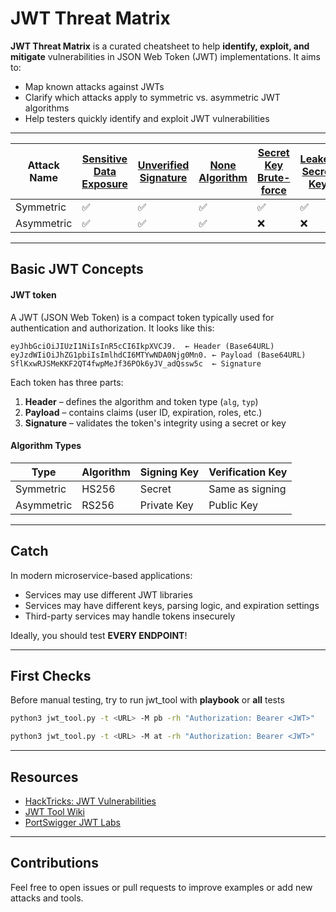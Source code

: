 # JWT Threat Matrix

**JWT Threat Matrix** is a curated cheatsheet to help **identify, exploit, and mitigate** vulnerabilities in JSON Web Token (JWT) implementations. It aims to:

- Map known attacks against JWTs
- Clarify which attacks apply to symmetric vs. asymmetric JWT algorithms
- Help testers quickly identify and exploit JWT vulnerabilities

---

| Attack Name | [Sensitive Data Exposure](attacks/sensitive-data-exposure.md) | [Unverified Signature](attacks/unverified-signature.md) | [None Algorithm](attacks/none-algorithm.md) | [Secret Key Brute-force](attacks/secret-key-brute-force.md) | [Leaked Secret Key](attacks/leaked-secret-key.md) | [JWK Header Injection](attacks/jwk-header-injection.md) | [JKU Header Injection](attacks/jku-header-injection.md) | [KID Header Injection](attacks/kid-header-injection.md) | [Algorithm Confusion (RSA ➝ HMAC)](attacks/algorithm-confusion.md) |
|-------------|----|----|----|----|----|----|----|----|----|
| Symmetric | ✅ | ✅ | ✅ | ✅ | ✅ | ❌ | ❌ | ✅ | ❌ |
| Asymmetric | ✅ | ✅ | ✅ | ❌ | ❌ | ✅ | ✅ | ❌ | ✅ |

---

## Basic JWT Concepts

#### JWT token

A JWT (JSON Web Token) is a compact token typically used for authentication and authorization. It looks like this:

```
eyJhbGciOiJIUzI1NiIsInR5cCI6IkpXVCJ9.  ← Header (Base64URL)
eyJzdWIiOiJhZG1pbiIsImlhdCI6MTYwNDA0Njg0Mn0. ← Payload (Base64URL)
SflKxwRJSMeKKF2QT4fwpMeJf36POk6yJV_adQssw5c  ← Signature
```

Each token has three parts:
1. **Header** – defines the algorithm and token type (`alg`, `typ`)
2. **Payload** – contains claims (user ID, expiration, roles, etc.)
3. **Signature** – validates the token's integrity using a secret or key

#### Algorithm Types

| Type       | Algorithm | Signing Key | Verification Key |
|------------|-----------|-------------|------------------|
| Symmetric  | HS256     | Secret      | Same as signing  |
| Asymmetric | RS256     | Private Key | Public Key       |

---

## Catch

In modern microservice-based applications:

- Services may use different JWT libraries
- Services may have different keys, parsing logic, and expiration settings
- Third-party services may handle tokens insecurely

Ideally, you should test **EVERY ENDPOINT**!

---

## First Checks

Before manual testing, try to run jwt_tool with **playbook** or **all** tests

```bash
python3 jwt_tool.py -t <URL> -M pb -rh "Authorization: Bearer <JWT>"
```

```bash
python3 jwt_tool.py -t <URL> -M at -rh "Authorization: Bearer <JWT>"
```

---

## Resources

- [HackTricks: JWT Vulnerabilities](https://book.hacktricks.wiki/en/pentesting-web/hacking-jwt-json-web-tokens.html)
- [JWT Tool Wiki](https://github.com/ticarpi/jwt_tool/wiki)
- [PortSwigger JWT Labs](https://portswigger.net/web-security/jwt)

---

## Contributions  
Feel free to open issues or pull requests to improve examples or add new attacks and tools.
